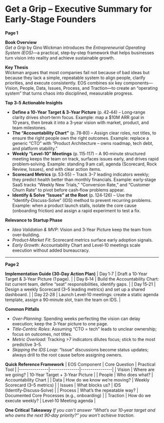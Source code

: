 # Get a Grip – Executive Summary for Early‑Stage Founders

**Page 1**

**Book Overview**  
*Get a Grip* by Gino Wickman introduces the *Entrepreneurial Operating System (EOS)*—a practical, step‑by‑step framework that helps businesses turn vision into reality and achieve sustainable growth.

**Key Thesis**  
Wickman argues that most companies fail not because of bad ideas but because they lack a simple, repeatable system to align people, clarify priorities, and execute consistently. EOS combines six key components—Vision, People, Data, Issues, Process, and Traction—to create an “operating system” that turns chaos into disciplined, measurable progress.

**Top 3‑5 Actionable Insights**
- **Define a 10‑Year Target & 3‑Year Picture** (p. 42‑44) – Long‑range clarity drives short‑term focus. Example: map a $10M ARR goal in 10 years, then break it into a 3‑year vision with market, product, and team milestones.
- **The “Accountability Chart”** (p. 78‑80) – Assign clear roles, not titles, to ensure the right people own the right outcomes. Example: replace a generic “CTO” with “Product Architecture – owns roadmap, tech debt, and platform stability.”
- **Weekly “Level‑10” Meetings** (p. 115‑117) – A 90‑minute structured meeting keeps the team on track, surfaces issues early, and drives rapid problem‑solving. Example: standing 9 am call, agenda (Scorecard, Rock Review, Issues), end with clear action items.
- **Scorecard Metrics** (p. 53‑55) – Track 3–7 leading indicators weekly; they predict health better than monthly financials. Example: early‑stage SaaS tracks “Weekly New Trials,” “Conversion Rate,” and “Customer Churn Rate” to pivot before cash‑flow problems appear.
- **Identify & Solve “Issues” at the Root** (p. 124‑126) – Use the “Identify‑Discuss‑Solve” (IDS) method to prevent recurring problems. Example: when a product launch stalls, isolate the core cause (onboarding friction) and assign a rapid experiment to test a fix.

**Relevance to Startup Phase**
- *Idea Validation & MVP*: Vision and 3‑Year Picture keep the team from over‑building.
- *Product‑Market Fit*: Scorecard metrics surface early adoption signals.
- *Early Growth*: Accountability Chart and Level‑10 meetings scale execution without added bureaucracy.

---

**Page 2**

**Implementation Guide (30‑Day Action Plan)**
| Day 1‑7 | Draft a 10‑Year Target & 3‑Year Picture (1 page). |
| Day 8‑14 | Build the Accountability Chart: list current team, define “seat” responsibilities, identify gaps. |
| Day 15‑21 | Design a weekly Scorecard (3–5 leading metrics) and set up a shared dashboard. |
| Day 22‑28 | Launch Level‑10 meetings: create a static agenda template, assign a 90‑minute slot, train the team on IDS. |

**Common Pitfalls**
- *Over‑Planning*: Spending weeks perfecting the vision can delay execution; keep the 3‑Year picture to one page.
- *Title‑Centric Roles*: Assuming “CTO = tech” leads to unclear ownership; focus on outcomes, not titles.
- *Metric Overload*: Tracking >7 indicators dilutes focus; stick to the most predictive 3–5.
- *Skipping the IDS Loop*: “Issue” discussions become status updates; always drill to the root cause before assigning owners.

**Quick Reference Framework**
| EOS Component | Core Question | Practical Tool |
|---------------|---------------|----------------|
| Vision | Where are we going? | 10‑Year Target + 3‑Year Picture |
| People | Who does what? | Accountability Chart |
| Data | How do we know we’re moving? | Weekly Scorecard (3–5 metrics) |
| Issues | What blocks us? | IDS (Identify‑Discuss‑Solve) |
| Process | What’s the repeatable way? | Documented Core Processes (e.g., onboarding) |
| Traction | How do we execute weekly? | Level‑10 Meeting agenda |

**One Critical Takeaway**
*If you can’t answer “What’s our 10‑year target and who owns the next 90‑day priority?” you won’t achieve traction.*